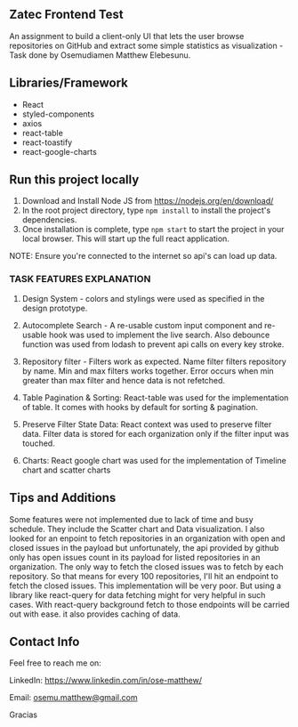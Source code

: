 ## Zatec Frontend Test

An assignment to build a client-only UI that lets the user browse repositories on GitHub and extract some simple statistics as visualization - Task done by Osemudiamen Matthew Elebesunu.

## Libraries/Framework

- React
- styled-components
- axios
- react-table
- react-toastify
- react-google-charts

## Run this project locally

1. Download and Install Node JS from https://nodejs.org/en/download/
2. In the root project directory, type `npm install` to install the project's dependencies.
3. Once installation is complete, type `npm start` to start the project in your local browser. This will start up the full react application.

NOTE: Ensure you're connected to the internet so api's can load up data.


### TASK FEATURES EXPLANATION

1. Design System - colors and stylings were used as specified in the design prototype. 

2. Autocomplete Search - A re-usable custom input component and re-usable hook was used to implement the live search. Also debounce function was used from lodash to prevent api calls on every key stroke.

3. Repository filter - Filters work as expected. Name filter filters repository by name. Min and max filters works together.  Error occurs when min greater than max filter and hence data is not refetched. 

4. Table Pagination & Sorting: React-table was used for the implementation of table. It comes with hooks by default for sorting & pagination.

5. Preserve Filter State Data: React context was used to preserve filter data. Filter data is stored for each organization only if the filter input was touched.

6. Charts: React google chart was used for the implementation of Timeline chart and scatter charts



## Tips and Additions

Some features were not implemented due to lack of time and busy schedule. They include the Scatter chart and Data visualization. I also looked for an enpoint to fetch repositories in an organization with open and closed issues in the payload but unfortunately, the api provided by github only has open issues count in its payload for listed repositories in an organization. The only way to fetch the closed issues was to fetch by each repository. So that means for every 100 repositories, I'll hit an endpoint to fetch the closed issues. This implementation will be very poor. But using a library like react-query for data fetching might for very helpful in such cases. With react-query background fetch to those endpoints will be carried out with ease. it also provides caching of data. 

## Contact Info

Feel free to reach me on:

LinkedIn: https://www.linkedin.com/in/ose-matthew/

Email: osemu.matthew@gmail.com

Gracias 
